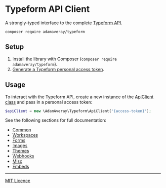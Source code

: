 # Typeform API Client

A strongly-typed interface to the complete [Typeform API](https://developer.typeform.com/get-started/).

```
composer require adamaveray/typeform
```

## Setup

1. Install the library with Composer (`composer require adamaveray/typeform`).
2. [Generate a Typeform personal access token](https://developer.typeform.com/get-started/personal-access-token/).

## Usage

To interact with the Typeform API, create a new instance of the [ApiClient class](src/ApiClient.php) and pass in a personal access token:

```php
$apiClient = new \AdamAveray\Typeform\ApiClient('{access-token}');
```

See the following sections for full documentation:

- [Common](docs/Common.md)
- [Workspaces](docs/Workspaces.md)
- [Forms](docs/Forms.md)
- [Images](docs/Images.md)
- [Themes](docs/Themes.md)
- [Webhooks](docs/Webhooks.md)
- [Misc](docs/Misc.md)
- [Embeds](docs/Embeds.md)

---

[MIT Licence](LICENSE)
